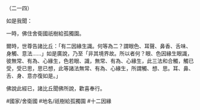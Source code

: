 （二一四）

如是我聞：

一時，佛住舍衛國祇樹給孤獨園。

爾時，世尊告諸比丘：「有二因緣生識。何等為二？謂眼色、耳聲、鼻香、舌味、身觸、意法……」如是廣說，乃至「非其境界故。所以者何？眼、色因緣生眼識，彼無常、有為、心緣生，色若眼、識，無常、有為、心緣生，此三法和合觸，觸已受，受已思，思已想，此等諸法無常、有為、心緣生，所謂觸、想、思。耳、鼻、舌、身、意亦復如是。」

佛說此經已，諸比丘聞佛所說，歡喜奉行。

#國家/舍衛國
#地名/祇樹給孤獨園
#十二因緣
